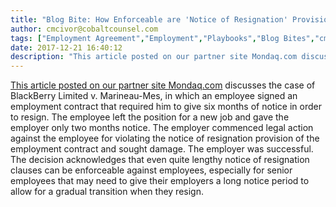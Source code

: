 ```yaml
---
title: "Blog Bite: How Enforceable are 'Notice of Resignation' Provisions?"
author: cmcivor@cobaltcounsel.com
tags: ["Employment Agreement","Employment","Playbooks","Blog Bites","cmcivor"]
date: 2017-12-21 16:40:12
description: "This article posted on our partner site Mondaq.com discusses the case of BlackBerry Limited v. Marineau-Mes, in which an employee signed an employment contract that required him to give six months o..."
---
```


[This article posted on our partner site Mondaq.com](http://www.mondaq.com/canada/x/306654/Contract+of+Employment/Wrongful+Resignation+Notice+means+notice) discusses the case of BlackBerry Limited v. Marineau-Mes, in which an employee signed an employment contract that required him to give six months of notice in order to resign. The employee left the position for a new job and gave the employer only two months notice. The employer commenced legal action against the employee for violating the notice of resignation provision of the employment contract and sought damage. The employer was successful. The decision acknowledges that even quite lengthy notice of resignation clauses can be enforceable against employees, especially for senior employees that may need to give their employers a long notice period to allow for a gradual transition when they resign.